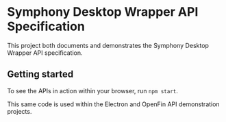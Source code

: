 # Symphony Desktop Wrapper API Specification

This project both documents and demonstrates the Symphony Desktop Wrapper API specification.

## Getting started

To see the APIs in action within your browser, run `npm start`.

This same code is used within the Electron and OpenFin API demonstration projects.
